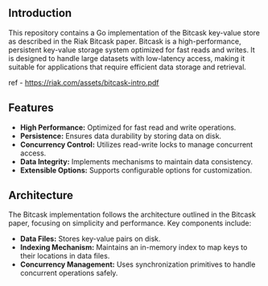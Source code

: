 
## Introduction

This repository contains a Go implementation of the Bitcask key-value store as described in the Riak Bitcask paper. Bitcask is a high-performance, persistent key-value storage system optimized for fast reads and writes. It is designed to handle large datasets with low-latency access, making it suitable for applications that require efficient data storage and retrieval.

ref - https://riak.com/assets/bitcask-intro.pdf

## Features

- **High Performance:** Optimized for fast read and write operations.
- **Persistence:** Ensures data durability by storing data on disk.
- **Concurrency Control:** Utilizes read-write locks to manage concurrent access.
- **Data Integrity:** Implements mechanisms to maintain data consistency.
- **Extensible Options:** Supports configurable options for customization.


## Architecture

The Bitcask implementation follows the architecture outlined in the Bitcask paper, focusing on simplicity and performance. Key components include:

- **Data Files:** Stores key-value pairs on disk.
- **Indexing Mechanism:** Maintains an in-memory index to map keys to their locations in data files.
- **Concurrency Management:** Uses synchronization primitives to handle concurrent operations safely.
